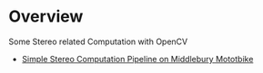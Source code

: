 
# Overview 

Some Stereo related Computation with OpenCV 

- [Simple Stereo Computation Pipeline on Middlebury Mototbike](stereo_test_middlebury1.ipynb)
